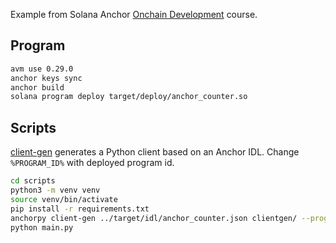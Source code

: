 Example from Solana Anchor [Onchain Development](https://solana.com/developers/courses/onchain-development) course.

## Program

```bash
avm use 0.29.0
anchor keys sync
anchor build
solana program deploy target/deploy/anchor_counter.so
```

## Scripts

[client-gen](https://kevinheavey.github.io/anchorpy/clientgen/) generates a Python client based on an Anchor IDL. Change `%PROGRAM_ID%` with deployed program id.
```bash
cd scripts
python3 -m venv venv
source venv/bin/activate
pip install -r requirements.txt
anchorpy client-gen ../target/idl/anchor_counter.json clientgen/ --program-id %PROGRAM_ID%
python main.py
```
